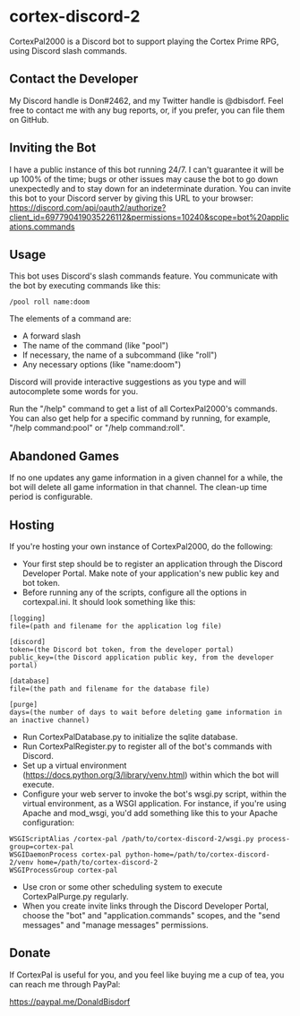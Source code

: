 # cortex-discord-2
CortexPal2000 is a Discord bot to support playing the Cortex Prime RPG, using Discord slash commands.

## Contact the Developer
My Discord handle is Don#2462, and my Twitter handle is @dbisdorf. Feel free to contact me with any bug reports, or, if you prefer, you can file them on GitHub.

## Inviting the Bot
I have a public instance of this bot running 24/7. I can't guarantee it will be up 100% of the time; bugs or other issues may cause the bot to go down unexpectedly and to stay down for an indeterminate duration. You can invite this bot to your Discord server by giving this URL to your browser: https://discord.com/api/oauth2/authorize?client_id=697790419035226112&permissions=10240&scope=bot%20applications.commands

## Usage
This bot uses Discord's slash commands feature. You communicate with the bot by executing commands like this:

```
/pool roll name:doom
```

The elements of a command are:

* A forward slash
* The name of the command (like "pool")
* If necessary, the name of a subcommand (like "roll")
* Any necessary options (like "name:doom")

Discord will provide interactive suggestions as you type and will autocomplete some words for you.

Run the "/help" command to get a list of all CortexPal2000's commands. You can also get help for a specific command by running, for example, "/help command:pool" or "/help command:roll".

## Abandoned Games
If no one updates any game information in a given channel for a while, the bot will delete all game information in that channel. The clean-up time period is configurable.

## Hosting
If you're hosting your own instance of CortexPal2000, do the following:

* Your first step should be to register an application through the Discord Developer Portal. Make note of your application's new public key and bot token.
* Before running any of the scripts, configure all the options in cortexpal.ini. It should look something like this:

```
[logging]
file=(path and filename for the application log file)

[discord]
token=(the Discord bot token, from the developer portal)
public_key=(the Discord application public key, from the developer portal)

[database]
file=(the path and filename for the database file)

[purge]
days=(the number of days to wait before deleting game information in an inactive channel)
```

* Run CortexPalDatabase.py to initialize the sqlite database.
* Run CortexPalRegister.py to register all of the bot's commands with Discord.
* Set up a virtual environment (https://docs.python.org/3/library/venv.html) within which the bot will execute.
* Configure your web server to invoke the bot's wsgi.py script, within the virtual environment, as a WSGI application. For instance, if you're using Apache and mod_wsgi, you'd add something like this to your Apache configuration:

```
WSGIScriptAlias /cortex-pal /path/to/cortex-discord-2/wsgi.py process-group=cortex-pal
WSGIDaemonProcess cortex-pal python-home=/path/to/cortex-discord-2/venv home=/path/to/cortex-discord-2
WSGIProcessGroup cortex-pal
```

* Use cron or some other scheduling system to execute CortexPalPurge.py regularly.
* When you create invite links through the Discord Developer Portal, choose the "bot" and "application.commands" scopes, and the "send messages" and "manage messages" permissions.

## Donate
If CortexPal is useful for you, and you feel like buying me a cup of tea, you can reach me through PayPal:

https://paypal.me/DonaldBisdorf
